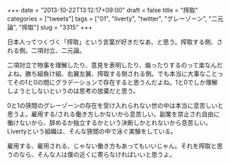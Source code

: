 +++
date = "2013-10-22T13:12:17+09:00"
draft = false
title = "搾取"
categories = ["tweets"]
tags = ["01", "liverty", "twitter", "グレーゾーン", "二元論", "搾取"]
slug = "3315"
+++

日本人ってつくづく「搾取」という言葉が好きだなあ、と思う。搾取する側、される側。二項対立、二元論。

二項対立で物事を理解したり、意見を表明したり、煽ったりするのって楽なんだよね。勝ち組負け組、右翼左翼、搾取する側される側。でも本当に大事なことってその1と0の間にグラデーションで存在すると思うんだよね。1と0でしか理解しようとしないというのは思考の放棄だと思う。

0と1の狭間のグレーゾーンの存在を受け入れられない世の中は本当に息苦しいと思うよ。雇用する/される働き方しかないから息苦しい。副業を禁止され自由に働けないから、辞めるか独立するかという決断しかとれないから息苦しい。Livertyという組織は、そんな狭間の中で泳ぐ実験をしている。

雇用する、雇用される、じゃない働き方もあってもいいじゃん。それを搾取と思うのなら、そんな人は僕の近くに寄らなければいいと思うよ。
